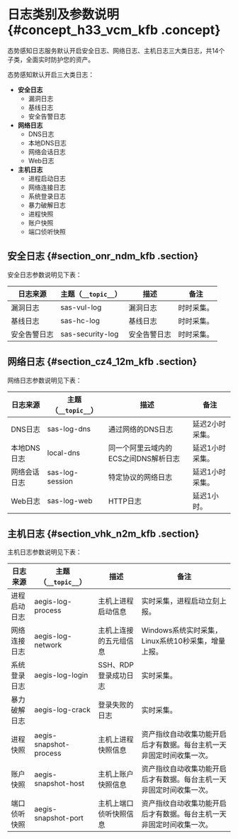 # 日志类别及参数说明 {#concept_h33_vcm_kfb .concept}

态势感知日志服务默认开启安全日志、网络日志、主机日志三大类日志，共14个子类，全面实时防护您的资产。

态势感知默认开启三大类日志：

-   **安全日志**
    -   漏洞日志
    -   基线日志
    -   安全告警日志
-   **网络日志**
    -   DNS日志
    -   本地DNS日志
    -   网络会话日志
    -   Web日志
-   **主机日志**
    -   进程启动日志
    -   网络连接日志
    -   系统登录日志
    -   暴力破解日志
    -   进程快照
    -   账户快照
    -   端口侦听快照

## 安全日志 {#section_onr_ndm_kfb .section}

安全日志参数说明见下表：

|日志来源|主题（`__topic__`）|描述|备注|
|----|---------------|--|--|
|漏洞日志|sas-vul-log|漏洞日志|时时采集。|
|基线日志|sas-hc-log|基线日志|时时采集。|
|安全告警日志|sas-security-log|安全告警日志|时时采集。|

## 网络日志 {#section_cz4_12m_kfb .section}

网络日志参数说明见下表：

|日志来源|主题（`__topic__`）|描述|备注|
|----|---------------|--|--|
|DNS日志|sas-log-dns|通过网络的DNS日志|延迟2小时采集。|
|本地DNS日志|local-dns|同一个阿里云域内的ECS之间DNS解析日志|延迟1小时采集。|
|网络会话日志|sas-log-session|特定协议的网络日志|延迟1小时采集。|
|Web日志|sas-log-web|HTTP日志|延迟1小时。|

## 主机日志 {#section_vhk_n2m_kfb .section}

主机日志参数说明见下表：

|日志来源|主题（`__topic__`）|描述|备注|
|----|---------------|--|--|
|进程启动日志|aegis-log-process|主机上进程启动信息|实时采集，进程启动立刻上报。|
|网络连接日志|aegis-log-network|主机上连接的五元组信息|Windows系统实时采集，Linux系统10秒采集，增量上报。|
|系统登录日志|aegis-log-login|SSH、RDP登录成功日志|实时采集。|
|暴力破解日志|aegis-log-crack|登录失败的日志|实时采集。|
|进程快照|aegis-snapshot-process|主机上进程快照信息|资产指纹自动收集功能开启后才有数据。每台主机一天非固定时间收集一次。|
|账户快照|aegis-snapshot-host|主机上账户快照信息|资产指纹自动收集功能开启后才有数据。每台主机一天非固定时间收集一次。|
|端口侦听快照|aegis-snapshot-port|主机上端口侦听快照信息|资产指纹自动收集功能开启后才有数据。每台主机一天非固定时间收集一次。|


